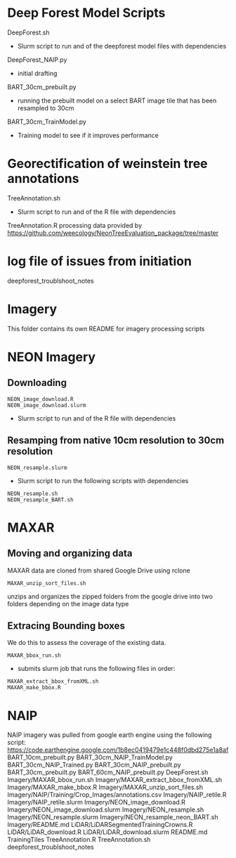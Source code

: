 

# Deep Forest Model Scripts
DeepForest.sh
- Slurm script to run and of the deepforest model files with dependencies

DeepForest_NAIP.py
- initial drafting

BART_30cm_prebuilt.py
- running the prebuilt model on a select BART image tile that has been resampled to 30cm

BART_30cm_TrainModel.py
- Training model to see if it improves performance

# Georectification of weinstein tree annotations
TreeAnnotation.sh
- Slurm script to run and of the R file with dependencies

TreeAnnotation.R
processing data provided by https://github.com/weecology/NeonTreeEvaluation_package/tree/master

# log file of issues from initiation
deepforest_troublshoot_notes

# Imagery
This folder contains its own README for imagery processing scripts
# NEON Imagery
## Downloading
```
NEON_image_download.R
NEON_image_download.slurm
```
- Slurm script to run and of the R file with dependencies

## Resamping from native 10cm resolution to 30cm resolution
```
NEON_resample.slurm
```
- Slurm script to run the following scripts with dependencies

```
NEON_resample.sh
NEON_resample_BART.sh
```

# MAXAR
## Moving and organizing data
MAXAR data are cloned from shared Google Drive using rclone

```
MAXAR_unzip_sort_files.sh
```
unzips and organizes the zipped folders from the google drive into two folders depending on the image data type

## Extracing Bounding boxes
We do this to assess the coverage of the existing data.
```
MAXAR_bbox_run.sh
```
- submits slurm job that runs the following files in order:

```
MAXAR_extract_bbox_fromXML.sh
MAXAR_make_bbox.R
```

# NAIP
NAIP imagery was pulled from google earth engine using the following script: https://code.earthengine.google.com/1b8ec0419479e1c448f0dbd275e1a8af
BART_10cm_prebuilt.py
BART_30cm_NAIP_TrainModel.py
BART_30cm_NAIP_Trained.py
BART_30cm_NAIP_prebuilt.py
BART_30cm_prebuilt.py
BART_60cm_NAIP_prebuilt.py
DeepForest.sh
Imagery/MAXAR_bbox_run.sh
Imagery/MAXAR_extract_bbox_fromXML.sh
Imagery/MAXAR_make_bbox.R
Imagery/MAXAR_unzip_sort_files.sh
Imagery/NAIP/Training/Crop_Images/annotations.csv
Imagery/NAIP_retile.R
Imagery/NAIP_retile.slurm
Imagery/NEON_image_download.R
Imagery/NEON_image_download.slurm
Imagery/NEON_resample.sh
Imagery/NEON_resample.slurm
Imagery/NEON_resample_neon_BART.sh
Imagery/README.md
LiDAR/LiDARSegmentedTrainingCrowns.R
LiDAR/LiDAR_download.R
LiDAR/LiDAR_download.slurm
README.md
TrainingTiles
TreeAnnotation.R
TreeAnnotation.sh
deepforest_troublshoot_notes

